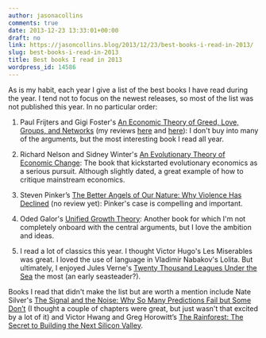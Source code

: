 ```yaml
---
author: jasonacollins
comments: true
date: 2013-12-23 13:33:01+00:00
draft: no
link: https://jasoncollins.blog/2013/12/23/best-books-i-read-in-2013/
slug: best-books-i-read-in-2013
title: Best books I read in 2013
wordpress_id: 14586
---
```


As is my habit, each year I give a list of the best books I have read during the year. I tend not to focus on the newest releases, so most of the list was not published this year. In no particular order:



	
  1. Paul Frijters and Gigi Foster's [An Economic Theory of Greed, Love, Groups, and Networks](http://www.amazon.com/gp/product/B00BM4TI1K/ref=as_li_ss_tl?ie=UTF8&camp=1789&creative=390957&creativeASIN=B00BM4TI1K&linkCode=as2&tag=evolvieconom-20) (my reviews [here](https://jasoncollins.blog/an-economic-theory-of-greed-love-groups-and-networks/) and [here](https://jasoncollins.blog/the-love-principle/)): I don't buy into many of the arguments, but the most interesting book I read all year.

	
  2. Richard Nelson and Sidney Winter's [An Evolutionary Theory of Economic Change](https://jasoncollins.blog/2013/11/11/nelson-and-winters-an-evolutionary-theory-of-economic-change/): The book that kickstarted evolutionary economics as a serious pursuit. Although slightly dated, a great example of how to critique mainstream economics.

	
  3. Steven Pinker’s [The Better Angels of Our Nature: Why Violence Has Declined](http://www.amazon.com/gp/product/0143122010/ref=as_li_ss_tl?ie=UTF8&tag=evolvieconom-20&linkCode=as2&camp=1789&creative=390957&creativeASIN=0143122010) (no review yet): Pinker's case is compelling and important.

	
  4. Oded Galor's [Unified Growth Theory](https://jasoncollins.blog/2013/09/04/galors-unified-growth-theory/): Another book for which I'm not completely onboard with the central arguments, but I love the ambition and ideas.

	
  5. I read a lot of classics this year. I thought Victor Hugo's Les Miserables was great. I loved the use of language in Vladimir Nabakov's Lolita. But ultimately, I enjoyed Jules Verne's [Twenty Thousand Leagues Under the Sea](http://www.gutenberg.org/ebooks/2488) the most (an early seasteader?).


Books I read that didn't make the list but are worth a mention include Nate Silver's [The Signal and the Noise: Why So Many Predictions Fail but Some Don’t](https://jasoncollins.blog/2013/09/25/silvers-the-signal-and-the-noise/) (I thought a couple of chapters were great, but just wasn't that excited by a lot of it) and Victor Hwang and Greg Horowitt’s [The Rainforest: The Secret to Building the Next Silicon Valley](https://jasoncollins.blog/2013/04/30/hwang-and-horowitts-the-rainforest/).
